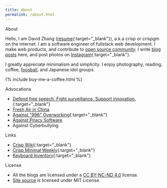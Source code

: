 ```yaml
---
title: About
permalink: /about.html
---
```


<div class="page-title">About</div>

Hello, I am David Zhang ([resume](/resume/){:target="_blank"}), a.k.a crisp or crispgm on the internet.
I am a software engineer of fullstack web development.
I make web products, and contribute to [open source community](/project.html).
I write [blog posts](/blog.html) here, and post photos on [Instagram](https://instagram.com/crispgm){:target="_blank"}.

I greatly appreciate minimalism and simplicity. I enjoy photography, reading, coffee, [foosball](/foosball.html), and Japanese idol groups.

{% include buy-me-a-coffee.html %}

<div class="page-title">Advocations</div>

* [Defend free speech. Fight surveillance. Support innovation.](https://act.eff.org/){:target="_blank"}
* [Fresh Air in China](/page/environment-pollution-in-a-photographer-view.html)
* [Against "996" Overworking](https://996.icu/){:target="_blank"}
* [Against Piracy Software](/page/piracy-software-or-app.html)
* Against Cyberbullying

<div class="page-title">Links</div>

* [Crisp Wiki](https://crispgm.github.io/wiki-base/){:target="_blank"}
* [Crisp Minimal Weekly](https://crispgm.github.io/weekly/){:target="_blank"}
* [Keyboard Inventory](/keyboard.html){:target="_blank"}

<div class="page-title">License</div>

* All the blogs are licensed under a [CC BY-NC-ND 4.0](http://creativecommons.org/licenses/by-nc-nd/4.0/) license.
* [Site source](https://github.com/crispgm/crispgm.com) is licensed under MIT License.
